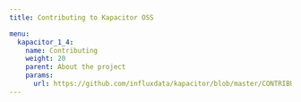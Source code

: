 ```yaml
---
title: Contributing to Kapacitor OSS

menu:
  kapacitor_1_4:
    name: Contributing
    weight: 20
    parent: About the project
    params:
      url: https://github.com/influxdata/kapacitor/blob/master/CONTRIBUTING.md
---
```

